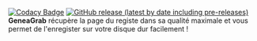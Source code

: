 [![Codacy Badge](https://app.codacy.com/project/badge/Grade/f898064ba2e44ed2a46b4670e0c9b9c7)](https://www.codacy.com/manual/evan_g/GeneaGrab?utm_source=github.com&amp;utm_medium=referral&amp;utm_content=06Games/GeneaGrab&amp;utm_campaign=Badge_Grade)
[![GitHub release (latest by date including pre-releases)](https://img.shields.io/github/v/release/06Games/GeneaGrab?include_prereleases)](https://github.com/06Games/GeneaGrab/releases/latest)  
**GeneaGrab** récupère la page du registe dans sa qualité maximale et vous permet de l'enregister sur votre disque dur facilement !
